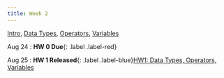 ```yaml
---
title: Week 2
---
```


[Intro](https://docs.google.com/presentation/d/1Qq2cCS5Yn8RnCCX2VPIp3pcGnv3MPhQRLLSLY6FtrkE/edit#usp=sharing), [Data Types](https://docs.google.com/presentation/d/14p4qkw6o4X57QxLWknb68vUsppXoCiPUOTEH4aNQo_8/edit?usp_sharing), [Operators](https://docs.google.com/presentation/d/1u5rI12lMRX9sOO0HoXYy_V5ig63GC4bFD3G60y4Xq3M/edit?usp_sharing), [Variables](https://docs.google.com/presentation/d/1GH-cw9jB75tDvfcoQBRYY6Py5aYrVLbdPSSoBH6dq8k/edit?usp=sharing)

Aug 24
: **HW 0 Due**{: .label .label-red}

Aug 25
: **HW 1 Released**{: .label .label-blue}[HW1: Data Types, Operators, Variables](https://edstem.org/us/courses/41263/lessons/72111/slides/384148)
